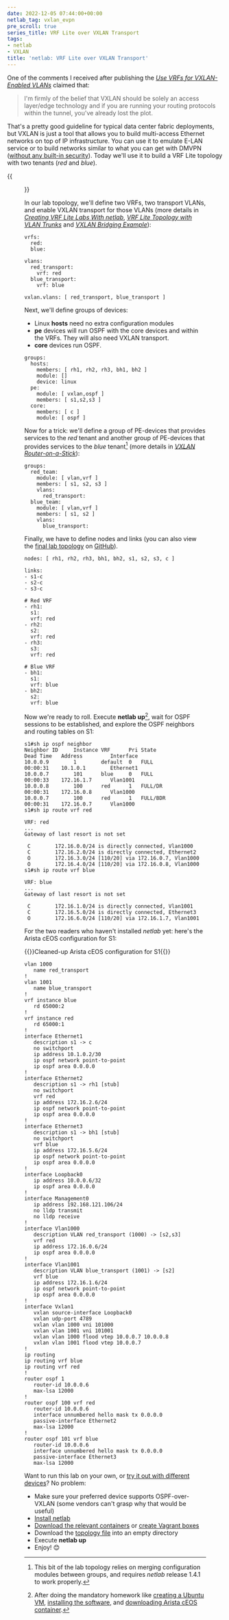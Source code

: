 ```yaml
---
date: 2022-12-05 07:44:00+00:00
netlab_tag: vxlan_evpn
pre_scroll: true
series_title: VRF Lite over VXLAN Transport
tags:
- netlab
- VXLAN
title: 'netlab: VRF Lite over VXLAN Transport'
---
```

One of the comments I received after publishing the _[Use VRFs for VXLAN-Enabled VLANs](https://blog.ipspace.net/2022/10/use-vrf-for-vxlan-vlans.html)_ claimed that:

> I'm firmly of the belief that VXLAN should be solely an access layer/edge technology and if you are running your routing protocols within the tunnel, you've already lost the plot.

That's a pretty good guideline for typical data center fabric deployments, but VXLAN is just a tool that allows you to build multi-access Ethernet networks on top of IP infrastructure. You can use it to emulate E-LAN service or to build networks similar to what you can get with DMVPN ([without any built-in security](https://blog.ipspace.net/2018/11/omg-vxlan-is-still-insecure.html)). Today we'll use it to build a VRF Lite topology with two tenants (*red* and *blue*).

<!--more-->
{{<figure src="/2022/12/netlab-vxlan-vrf-lite.png" caption="Lab topology">}}

In our lab topology, we'll define two VRFs, two transport VLANs, and enable VXLAN transport for those VLANs (more details in _[Creating VRF Lite Labs With netlab](/2022/04/netsim-vrf-lite.html)_, _[VRF Lite Topology with VLAN Trunks](/2022/09/netlab-vrf-lite.html)_ and _[VXLAN Bridging Example](/2022/09/netlab-vxlan-bridging.html)_):

```
vrfs:
  red:
  blue:

vlans:
  red_transport:
    vrf: red
  blue_transport:
    vrf: blue

vxlan.vlans: [ red_transport, blue_transport ]
```

Next, we'll define groups of devices: 

* Linux **hosts** need no extra configuration modules
* **pe** devices will run OSPF with the core devices and within the VRFs. They will also need VXLAN transport.
* **core** devices run OSPF.

```
groups:
  hosts:
    members: [ rh1, rh2, rh3, bh1, bh2 ]
    module: []
    device: linux
  pe:
    module: [ vxlan,ospf ]
    members: [ s1,s2,s3 ]
  core:
    members: [ c ]
    module: [ ospf ]
```

Now for a trick: we'll define a group of PE-devices that provides services to the *red* tenant and another group of PE-devices that provides services to the *blue* tenant[^RSV] (more details in _[VXLAN Router-on-a-Stick](/2022/11/netlab-vxlan-router-stick.html)_):

[^RSV]: This bit of the lab topology relies on merging configuration modules between groups, and requires *netlab* release 1.4.1 to work properly.

```
groups:
  red_team:
    module: [ vlan,vrf ]
    members: [ s1, s2, s3 ]
    vlans:
      red_transport:
  blue_team:
    module: [ vlan,vrf ]
    members: [ s1, s2 ]
    vlans:
      blue_transport:
```

Finally, we have to define nodes and links (you can also view the [final lab topology](https://github.com/ipspace/netlab-examples/blob/master/VXLAN/vxlan-vrf-lite/topology.yml) on [GitHub](https://github.com/ipspace/netlab-examples/blob/master/VXLAN/vxlan-vrf-lite)).

```
nodes: [ rh1, rh2, rh3, bh1, bh2, s1, s2, s3, c ]

links:
- s1-c
- s2-c
- s3-c

# Red VRF
- rh1:
  s1:
  vrf: red
- rh2:
  s2:
  vrf: red
- rh3:
  s3:
  vrf: red

# Blue VRF
- bh1:
  s1:
  vrf: blue
- bh2:
  s2:
  vrf: blue
```

Now we're ready to roll. Execute **netlab up**[^HW], wait for OSPF sessions to be established, and explore the OSPF neighbors and routing tables on S1:

[^HW]: After doing the mandatory homework like [creating a Ubuntu VM](https://netsim-tools.readthedocs.io/en/latest/install/ubuntu-vm.html), [installing the software](https://netsim-tools.readthedocs.io/en/latest/labs/clab.html), and [downloading Arista cEOS container](https://netsim-tools.readthedocs.io/en/latest/labs/ceos.html).

```
s1#sh ip ospf neighbor
Neighbor ID     Instance VRF      Pri State                  Dead Time   Address         Interface
10.0.0.9        1        default  0   FULL                   00:00:31    10.1.0.1        Ethernet1
10.0.0.7        101      blue     0   FULL                   00:00:33    172.16.1.7      Vlan1001
10.0.0.8        100      red      1   FULL/DR                00:00:31    172.16.0.8      Vlan1000
10.0.0.7        100      red      1   FULL/BDR               00:00:31    172.16.0.7      Vlan1000
s1#sh ip route vrf red

VRF: red
...
Gateway of last resort is not set

 C        172.16.0.0/24 is directly connected, Vlan1000
 C        172.16.2.0/24 is directly connected, Ethernet2
 O        172.16.3.0/24 [110/20] via 172.16.0.7, Vlan1000
 O        172.16.4.0/24 [110/20] via 172.16.0.8, Vlan1000
s1#sh ip route vrf blue

VRF: blue
...
Gateway of last resort is not set

 C        172.16.1.0/24 is directly connected, Vlan1001
 C        172.16.5.0/24 is directly connected, Ethernet3
 O        172.16.6.0/24 [110/20] via 172.16.1.7, Vlan1001
```

For the two readers who haven't installed *netlab* yet: here's the Arista cEOS configuration for S1:

{{<cc>}}Cleaned-up Arista cEOS configuration for S1{{</cc>}}
```
vlan 1000
   name red_transport
!
vlan 1001
   name blue_transport
!
vrf instance blue
   rd 65000:2
!
vrf instance red
   rd 65000:1
!
interface Ethernet1
   description s1 -> c
   no switchport
   ip address 10.1.0.2/30
   ip ospf network point-to-point
   ip ospf area 0.0.0.0
!
interface Ethernet2
   description s1 -> rh1 [stub]
   no switchport
   vrf red
   ip address 172.16.2.6/24
   ip ospf network point-to-point
   ip ospf area 0.0.0.0
!
interface Ethernet3
   description s1 -> bh1 [stub]
   no switchport
   vrf blue
   ip address 172.16.5.6/24
   ip ospf network point-to-point
   ip ospf area 0.0.0.0
!
interface Loopback0
   ip address 10.0.0.6/32
   ip ospf area 0.0.0.0
!
interface Management0
   ip address 192.168.121.106/24
   no lldp transmit
   no lldp receive
!
interface Vlan1000
   description VLAN red_transport (1000) -> [s2,s3]
   vrf red
   ip address 172.16.0.6/24
   ip ospf area 0.0.0.0
!
interface Vlan1001
   description VLAN blue_transport (1001) -> [s2]
   vrf blue
   ip address 172.16.1.6/24
   ip ospf network point-to-point
   ip ospf area 0.0.0.0
!
interface Vxlan1
   vxlan source-interface Loopback0
   vxlan udp-port 4789
   vxlan vlan 1000 vni 101000
   vxlan vlan 1001 vni 101001
   vxlan vlan 1000 flood vtep 10.0.0.7 10.0.0.8
   vxlan vlan 1001 flood vtep 10.0.0.7
!
ip routing
ip routing vrf blue
ip routing vrf red
!
router ospf 1
   router-id 10.0.0.6
   max-lsa 12000
!
router ospf 100 vrf red
   router-id 10.0.0.6
   interface unnumbered hello mask tx 0.0.0.0
   passive-interface Ethernet2
   max-lsa 12000
!
router ospf 101 vrf blue
   router-id 10.0.0.6
   interface unnumbered hello mask tx 0.0.0.0
   passive-interface Ethernet3
   max-lsa 12000
```

Want to run this lab on your own, or [try it out with different devices](https://github.com/ipspace/netlab-examples/tree/master/VXLAN/vxlan-vrf-lite)? No problem:

* Make sure your preferred device supports OSPF-over-VXLAN (some vendors can't grasp why that would be useful)
* [Install netlab](https://netsim-tools.readthedocs.io/en/latest/install.html)
* [Download the relevant containers](https://netsim-tools.readthedocs.io/en/latest/labs/clab.html) or [create Vagrant boxes](https://netsim-tools.readthedocs.io/en/latest/labs/libvirt.html)
* Download the [topology file](https://github.com/ipspace/netlab-examples/blob/master/VXLAN/vxlan-vrf-lite/topology.yml) into an empty directory
* Execute **netlab up**
* Enjoy! 😊